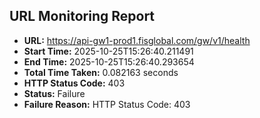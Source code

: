 ## URL Monitoring Report

- **URL:** https://api-gw1-prod1.fisglobal.com/gw/v1/health
- **Start Time:** 2025-10-25T15:26:40.211491
- **End Time:** 2025-10-25T15:26:40.293654
- **Total Time Taken:** 0.082163 seconds
- **HTTP Status Code:** 403
- **Status:** Failure
- **Failure Reason:** HTTP Status Code: 403
